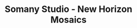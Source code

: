 ---
title: "Somany Studio - New Horizon Mosaics"
url: /thiruvalla/somany-studio-new-horizon-mosaics/
shop: tiles
---